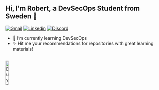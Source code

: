 ## Hi, I'm Robert, a DevSecOps Student from Sweden  👋

[![Gmail](https://img.shields.io/badge/-Gmail-c14438?style=flat&logo=Gmail&logoColor=white)](mailto:vurobert.rv@gmail.com)
[![Linkedin](https://img.shields.io/badge/-LinkedIn-blue?style=flat&logo=Linkedin&logoColor=white)](www.linkedin.com/in/robert-vu-69695996)
[![Discord](https://img.shields.io/badge/Discord-black?style=flat&logo=discord)](https://discord.com/users/roberttvu)


- 🌱 I’m currently learning DevSecOps
- ✨ Hit me your recommendations for repositories with great learning materials!

  
## 
<p align="left">
 <a href="https://www.buymeacoffee.com/roberttvu" target="_blank">
      <img width="14%" alt="Buy me a coffee" src="https://raw.githubusercontent.com/onimur/.github/master/.resources/support-buy-coffee.png"/>
  </a>
</p>

